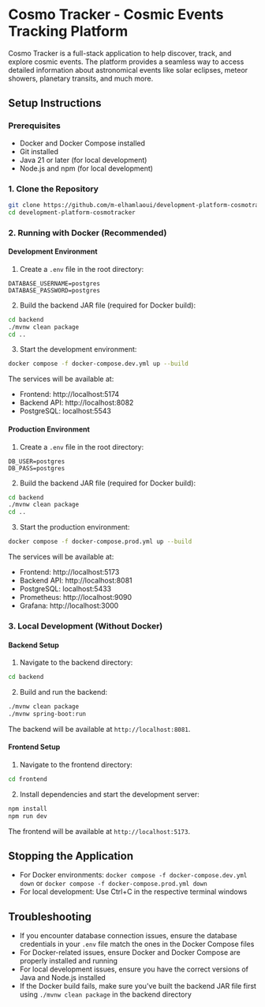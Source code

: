 # Cosmo Tracker - Cosmic Events Tracking Platform
Cosmo Tracker is a full-stack application to help discover, track, and explore cosmic events. The platform provides a seamless way to access detailed information about astronomical events like solar eclipses, meteor showers, planetary transits, and much more.

## Setup Instructions

### Prerequisites
- Docker and Docker Compose installed
- Git installed
- Java 21 or later (for local development)
- Node.js and npm (for local development)

### 1. Clone the Repository
```bash
git clone https://github.com/m-elhamlaoui/development-platform-cosmotracker.git
cd development-platform-cosmotracker
```

### 2. Running with Docker (Recommended)

#### Development Environment
1. Create a `.env` file in the root directory:
```env
DATABASE_USERNAME=postgres
DATABASE_PASSWORD=postgres
```

2. Build the backend JAR file (required for Docker build):
```bash
cd backend
./mvnw clean package
cd ..
```

3. Start the development environment:
```bash
docker compose -f docker-compose.dev.yml up --build
```

The services will be available at:
- Frontend: http://localhost:5174
- Backend API: http://localhost:8082
- PostgreSQL: localhost:5543

#### Production Environment
1. Create a `.env` file in the root directory:
```env
DB_USER=postgres
DB_PASS=postgres
```

2. Build the backend JAR file (required for Docker build):
```bash
cd backend
./mvnw clean package
cd ..
```

3. Start the production environment:
```bash
docker compose -f docker-compose.prod.yml up --build
```

The services will be available at:
- Frontend: http://localhost:5173
- Backend API: http://localhost:8081
- PostgreSQL: localhost:5433
- Prometheus: http://localhost:9090
- Grafana: http://localhost:3000

### 3. Local Development (Without Docker)

#### Backend Setup
1. Navigate to the backend directory:
```bash
cd backend
```

2. Build and run the backend:
```bash
./mvnw clean package
./mvnw spring-boot:run
```

The backend will be available at `http://localhost:8081`.

#### Frontend Setup
1. Navigate to the frontend directory:
```bash
cd frontend
```

2. Install dependencies and start the development server:
```bash
npm install
npm run dev
```

The frontend will be available at `http://localhost:5173`.

## Stopping the Application
- For Docker environments: `docker compose -f docker-compose.dev.yml down` or `docker compose -f docker-compose.prod.yml down`
- For local development: Use Ctrl+C in the respective terminal windows

## Troubleshooting
- If you encounter database connection issues, ensure the database credentials in your `.env` file match the ones in the Docker Compose files
- For Docker-related issues, ensure Docker and Docker Compose are properly installed and running
- For local development issues, ensure you have the correct versions of Java and Node.js installed
- If the Docker build fails, make sure you've built the backend JAR file first using `./mvnw clean package` in the backend directory
